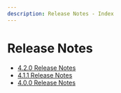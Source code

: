 ```yaml
---
description: Release Notes - Index
---
```


# Release Notes

* [4.2.0 Release Notes](release-notes/release-notes-4-2-0.md)
* [4.1.1 Release Notes](release-notes/release-notes-4-1-1.md)
* [4.0.0 Release Notes](release-notes/release-notes-4-0-0.md)
